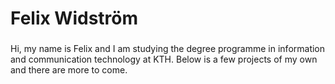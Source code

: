 <h1>Felix Widström</h1>

###

Hi, my name is Felix and I am studying the degree programme in information and communication technology at KTH. Below is a few projects of my own and there are more to come.
